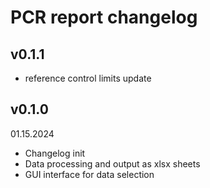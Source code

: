 # PCR report changelog

## v0.1.1

- reference control limits update

## v0.1.0

01.15.2024

- Changelog init
- Data processing and output as xlsx sheets
- GUI interface for data selection
